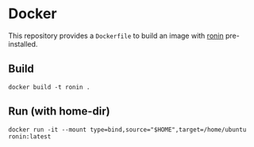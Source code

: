 # Docker

This repository provides a `Dockerfile` to build an image with [ronin]
pre-installed.

## Build

```shell
docker build -t ronin .
```

## Run (with home-dir)

```shell
docker run -it --mount type=bind,source="$HOME",target=/home/ubuntu ronin:latest
```

[ronin]: https://ronin-rb.dev/
